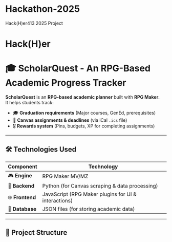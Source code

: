 # Hackathon-2025
Hack(H)er413 2025 Project
# Hack(H)er

# 🎓 ScholarQuest - An RPG-Based Academic Progress Tracker 

**ScholarQuest** is an **RPG-based academic planner** built with **RPG Maker**.  
It helps students track:
- 🎓 **Graduation requirements** (Major courses, GenEd, prerequisites)
- 📅 **Canvas assignments & deadlines** (via iCal `.ics` file)
- 🎖️ **Rewards system** (Pins, budgets, XP for completing assignments)

---

## 🛠️ **Technologies Used**
| Component       | Technology |
|----------------|------------|
| 🎮 **Engine**  | RPG Maker MV/MZ |
| 🐍 **Backend** | Python (for Canvas scraping & data processing) |
| 🌐 **Frontend** | JavaScript (RPG Maker plugins for UI & interactions) |
| 💾 **Database** | JSON files (for storing academic data) |

---

## 📂 **Project Structure**

